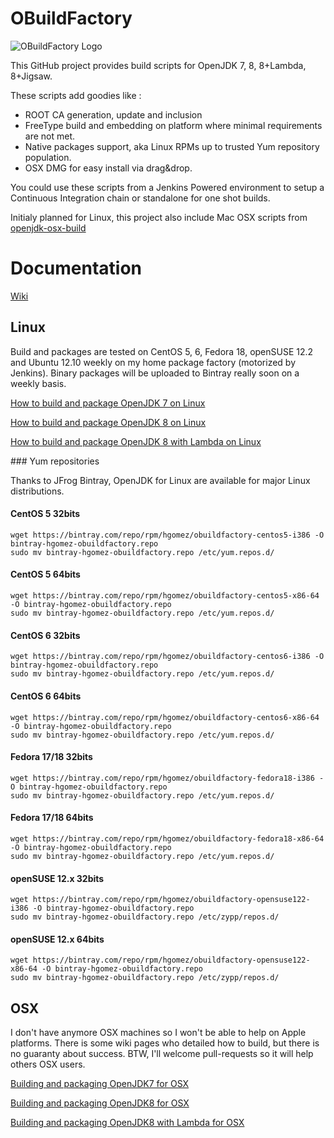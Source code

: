 # OBuildFactory

![OBuildFactory Logo](https://raw.github.com/hgomez/obuildfactory/master/OBuildFactory-Logo.png)

This GitHub project  provides build scripts for OpenJDK 7, 8, 8+Lambda, 8+Jigsaw.

These scripts add goodies like :

* ROOT CA generation, update and inclusion
* FreeType build and embedding on platform where minimal requirements are not met.
* Native packages support, aka Linux RPMs up to trusted Yum repository population.
* OSX DMG for easy install via drag&drop.


You could use these scripts from a Jenkins Powered environment to setup a Continuous Integration chain or standalone for one shot builds.

Initialy planned for Linux, this project also include Mac OSX scripts from [openjdk-osx-build](http://code.google.com/p/openjdk-osx-build/) 

# Documentation

[Wiki](https://github.com/hgomez/obuildfactory/wiki)

## Linux

Build and packages are tested on CentOS 5, 6, Fedora 18, openSUSE 12.2 and Ubuntu 12.10 weekly on my home package factory (motorized by Jenkins). Binary packages will be uploaded to Bintray really soon on a weekly basis.

[How to build and package OpenJDK 7 on Linux](https://github.com/hgomez/obuildfactory/wiki/How-to-build-and-package-OpenJDK-7-on-Linux)

[How to build and package OpenJDK 8 on Linux](https://github.com/hgomez/obuildfactory/wiki/How-to-build-and-package-OpenJDK-8-on-Linux)

[How to build and package OpenJDK 8 with Lambda on Linux](https://github.com/hgomez/obuildfactory/wiki/How-to-build-and-package-OpenJDK-8-with-lambda-on-Linux)

### Yum repositories

Thanks to JFrog Bintray, OpenJDK for Linux are available for major Linux distributions.

#### CentOS 5 32bits

    wget https://bintray.com/repo/rpm/hgomez/obuildfactory-centos5-i386 -O bintray-hgomez-obuildfactory.repo
    sudo mv bintray-hgomez-obuildfactory.repo /etc/yum.repos.d/

#### CentOS 5 64bits

    wget https://bintray.com/repo/rpm/hgomez/obuildfactory-centos5-x86-64 -O bintray-hgomez-obuildfactory.repo
    sudo mv bintray-hgomez-obuildfactory.repo /etc/yum.repos.d/

#### CentOS 6 32bits

    wget https://bintray.com/repo/rpm/hgomez/obuildfactory-centos6-i386 -O bintray-hgomez-obuildfactory.repo
    sudo mv bintray-hgomez-obuildfactory.repo /etc/yum.repos.d/

#### CentOS 6 64bits

    wget https://bintray.com/repo/rpm/hgomez/obuildfactory-centos6-x86-64 -O bintray-hgomez-obuildfactory.repo
    sudo mv bintray-hgomez-obuildfactory.repo /etc/yum.repos.d/

#### Fedora 17/18 32bits

    wget https://bintray.com/repo/rpm/hgomez/obuildfactory-fedora18-i386 -O bintray-hgomez-obuildfactory.repo
    sudo mv bintray-hgomez-obuildfactory.repo /etc/yum.repos.d/

#### Fedora 17/18 64bits

    wget https://bintray.com/repo/rpm/hgomez/obuildfactory-fedora18-x86-64 -O bintray-hgomez-obuildfactory.repo
    sudo mv bintray-hgomez-obuildfactory.repo /etc/yum.repos.d/

#### openSUSE 12.x 32bits

    wget https://bintray.com/repo/rpm/hgomez/obuildfactory-opensuse122-i386 -O bintray-hgomez-obuildfactory.repo
    sudo mv bintray-hgomez-obuildfactory.repo /etc/zypp/repos.d/

#### openSUSE 12.x 64bits

    wget https://bintray.com/repo/rpm/hgomez/obuildfactory-opensuse122-x86-64 -O bintray-hgomez-obuildfactory.repo
    sudo mv bintray-hgomez-obuildfactory.repo /etc/zypp/repos.d/
    
## OSX

I don't have anymore OSX machines so I won't be able to help on Apple platforms.
There is some wiki pages who detailed how to build, but there is no guaranty about success.
BTW, I'll welcome pull-requests so it will help others OSX users.

[Building and packaging OpenJDK7 for OSX](https://github.com/hgomez/obuildfactory/wiki/Building-and-Packaging-OpenJDK7-for-OSX)

[Building and packaging OpenJDK8 for OSX](https://github.com/hgomez/obuildfactory/wiki/Building-and-Packaging-OpenJDK8-for-OSX)

[Building and packaging OpenJDK8 with Lambda for OSX](https://github.com/hgomez/obuildfactory/wiki/Building-and-Packaging-OpenJDK8-with-Lambda-for-OSX)

